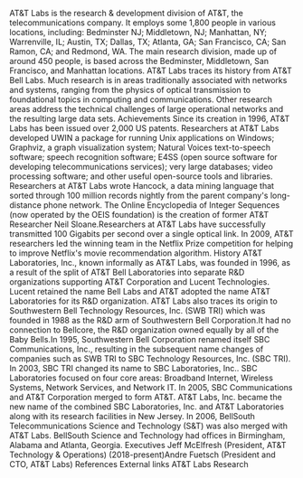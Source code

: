 AT&T Labs is the research & development division of AT&T, the
telecommunications company. It employs some 1,800 people in various
locations, including: Bedminster NJ; Middletown, NJ; Manhattan, NY;
Warrenville, IL; Austin, TX; Dallas, TX; Atlanta, GA; San Francisco, CA;
San Ramon, CA; and Redmond, WA. The main research division, made up of
around 450 people, is based across the Bedminster, Middletown, San
Francisco, and Manhattan locations. AT&T Labs traces its history from
AT&T Bell Labs. Much research is in areas traditionally associated with
networks and systems, ranging from the physics of optical transmission
to foundational topics in computing and communications. Other research
areas address the technical challenges of large operational networks and
the resulting large data sets. Achievements Since its creation in 1996,
AT&T Labs has been issued over 2,000 US patents. Researchers at AT&T
Labs developed UWIN a package for running Unix applications on Windows;
Graphviz, a graph visualization system; Natural Voices text-to-speech
software; speech recognition software; E4SS (open source software for
developing telecommunications services); very large databases; video
processing software; and other useful open-source tools and libraries.
Researchers at AT&T Labs wrote Hancock, a data mining language that
sorted through 100 million records nightly from the parent company\'s
long-distance phone network. The Online Encyclopedia of Integer
Sequences (now operated by the OEIS foundation) is the creation of
former AT&T Researcher Neil Sloane.Researchers at AT&T Labs have
successfully transmitted 100 Gigabits per second over a single optical
link. In 2009, AT&T researchers led the winning team in the Netflix
Prize competition for helping to improve Netflix\'s movie recommendation
algorithm. History AT&T Laboratories, Inc., known informally as AT&T
Labs, was founded in 1996, as a result of the split of AT&T Bell
Laboratories into separate R&D organizations supporting AT&T Corporation
and Lucent Technologies. Lucent retained the name Bell Labs and AT&T
adopted the name AT&T Laboratories for its R&D organization. AT&T Labs
also traces its origin to Southwestern Bell Technology Resources, Inc.
(SWB TRI) which was founded in 1988 as the R&D arm of Southwestern Bell
Corporation.It had no connection to Bellcore, the R&D organization owned
equally by all of the Baby Bells.In 1995, Southwestern Bell Corporation
renamed itself SBC Communications, Inc., resulting in the subsequent
name changes of companies such as SWB TRI to SBC Technology Resources,
Inc. (SBC TRI). In 2003, SBC TRI changed its name to SBC Laboratories,
Inc.. SBC Laboratories focused on four core areas: Broadband Internet,
Wireless Systems, Network Services, and Network IT. In 2005, SBC
Communications and AT&T Corporation merged to form AT&T. AT&T Labs, Inc.
became the new name of the combined SBC Laboratories, Inc. and AT&T
Laboratories along with its research facilities in New Jersey. In 2006,
BellSouth Telecommunications Science and Technology (S&T) was also
merged with AT&T Labs. BellSouth Science and Technology had offices in
Birmingham, Alabama and Atlanta, Georgia. Executives Jeff McElfresh
(President, AT&T Technology & Operations) (2018-present)Andre Fuetsch
(President and CTO, AT&T Labs) References External links AT&T Labs
Research
